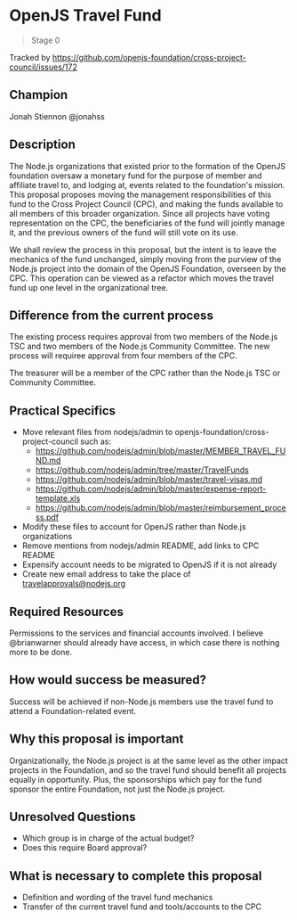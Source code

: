 # OpenJS Travel Fund
>  Stage 0

Tracked by https://github.com/openjs-foundation/cross-project-council/issues/172

## Champion

Jonah Stiennon @jonahss

## Description

The Node.js organizations that existed prior to the formation of the OpenJS foundation oversaw a monetary fund for the purpose of member and affiliate travel to, and lodging at, events related to the foundation's mission. This proposal proposes moving the management responsibilities of this fund to the Cross Project Council (CPC), and making the funds available to all members of this broader organization. Since all projects have voting representation on the CPC, the beneficiaries of the fund will jointly manage it, and the previous owners of the fund will still vote on its use.

We shall review the process in this proposal, but the intent is to leave the mechanics of the fund unchanged, simply moving from the purview of the Node.js project into the domain of the OpenJS Foundation, overseen by the CPC. This operation can be viewed as a refactor which moves the travel fund up one level in the organizational tree.

## Difference from the current process

The existing process requires approval from two members of the Node.js TSC and two members of the Node.js Community Committee.
The new process will requiree approval from four members of the CPC.

The treasurer will be a member of the CPC rather than the Node.js TSC or Community Committee.

## Practical Specifics

- Move relevant files from nodejs/admin to openjs-foundation/cross-project-council such as:
  - https://github.com/nodejs/admin/blob/master/MEMBER_TRAVEL_FUND.md
  - https://github.com/nodejs/admin/tree/master/TravelFunds
  - https://github.com/nodejs/admin/blob/master/travel-visas.md
  - https://github.com/nodejs/admin/blob/master/expense-report-template.xls
  - https://github.com/nodejs/admin/blob/master/reimbursement_process.pdf
- Modify these files to account for OpenJS rather than Node.js organizations
- Remove mentions from nodejs/admin README, add links to CPC README
- Expensify account needs to be migrated to OpenJS if it is not already
- Create new email address to take the place of travelapprovals@nodejs.org

## Required Resources

Permissions to the services and financial accounts involved. I believe @brianwarner should already have access, in which case there is nothing more to be done.

## How would success be measured?

Success will be achieved if non-Node.js members use the travel fund to attend a Foundation-related event.

## Why this proposal is important

Organizationally, the Node.js project is at the same level as the other impact projects in the Foundation, and so the travel fund should benefit all projects equally in opportunity. Plus, the sponsorships which pay for the fund sponsor the entire Foundation, not just the Node.js project.

## Unresolved Questions

- Which group is in charge of the actual budget?
- Does this require Board approval?

## What is necessary to complete this proposal

- Definition and wording of the travel fund mechanics
- Transfer of the current travel fund and tools/accounts to the CPC
